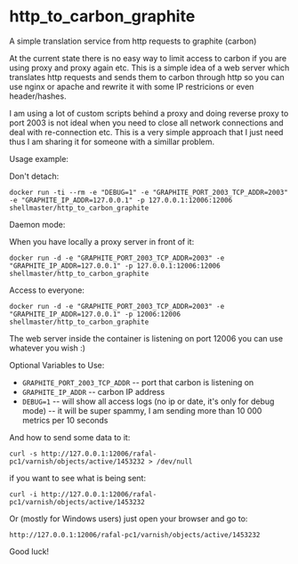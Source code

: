 # http_to_carbon_graphite
A simple translation service from http requests to graphite (carbon)

At the current state there is no easy way to limit access to carbon if you are using proxy and proxy again etc.
This is a simple idea of a web server which translates http requests and sends them to carbon through http
so you can use nginx or apache and rewrite it with some IP restricions or even header/hashes.

I am using a lot of custom scripts behind a proxy and doing reverse proxy to port 2003 is not ideal when you need to close all network connections
and deal with re-connection etc. This is a very simple approach that I just need thus I am sharing it for someone with a simillar problem.


Usage example:

Don't detach:

`docker run -ti --rm -e "DEBUG=1" -e "GRAPHITE_PORT_2003_TCP_ADDR=2003" -e "GRAPHITE_IP_ADDR=127.0.0.1" -p 127.0.0.1:12006:12006 shellmaster/http_to_carbon_graphite`

Daemon mode: 

When you have locally a proxy server in front of it:

`docker run -d -e "GRAPHITE_PORT_2003_TCP_ADDR=2003" -e "GRAPHITE_IP_ADDR=127.0.0.1" -p 127.0.0.1:12006:12006 shellmaster/http_to_carbon_graphite`

Access to everyone:

`docker run -d -e "GRAPHITE_PORT_2003_TCP_ADDR=2003" -e "GRAPHITE_IP_ADDR=127.0.0.1" -p 12006:12006 shellmaster/http_to_carbon_graphite`


The web server inside the container is listening on port 12006 you can use whatever you wish :)


Optional Variables to Use:

- `GRAPHITE_PORT_2003_TCP_ADDR` -- port that carbon is listening on
- `GRAPHITE_IP_ADDR` -- carbon IP address
- `DEBUG=1` -- will show all access logs (no ip or date, it's only for debug mode) -- it will be super spammy, I am sending more than 10 000 metrics per 10 seconds



And how to send some data to it:

`curl -s http://127.0.0.1:12006/rafal-pc1/varnish/objects/active/1453232 > /dev/null`

if you want to see what is being sent:

`curl -i http://127.0.0.1:12006/rafal-pc1/varnish/objects/active/1453232`

Or (mostly for Windows users) just open your browser and go to:

`http://127.0.0.1:12006/rafal-pc1/varnish/objects/active/1453232`


Good luck!

